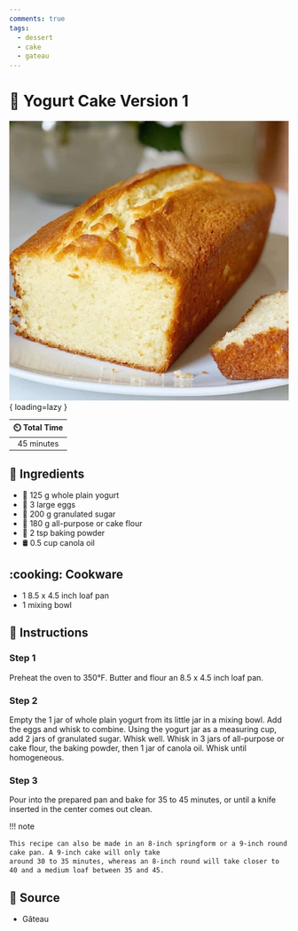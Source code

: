 ```yaml
---
comments: true
tags:
  - dessert
  - cake
  - gateau
---
```

# :cake: Yogurt Cake Version 1

![Yogurt Cake Version 1][1]{ loading=lazy }

| :timer_clock: Total Time |
|:-----------------------: |
| 45 minutes |

## :salt: Ingredients

- :microbe: 125 g whole plain yogurt
- :egg: 3 large eggs
- :candy: 200 g granulated sugar
- :ear_of_rice: 180 g all-purpose or cake flour
- :dash: 2 tsp baking powder
- :oil_drum: 0.5 cup canola oil

## :cooking: Cookware

- 1 8.5 x 4.5 inch loaf pan
- 1 mixing bowl

## :pencil: Instructions

### Step 1

Preheat the oven to 350°F. Butter and flour an 8.5 x 4.5 inch loaf pan.

### Step 2

Empty the 1 jar of whole plain yogurt from its little jar in a mixing bowl. Add the eggs and whisk to combine. Using the
yogurt jar as a measuring cup, add 2 jars of granulated sugar. Whisk well. Whisk in 3 jars of all-purpose or cake flour,
the baking powder, then 1 jar of canola oil. Whisk until homogeneous.

### Step 3

Pour into the prepared pan and bake for 35 to 45 minutes, or until a knife inserted in the center comes out clean.

!!! note

    This recipe can also be made in an 8-inch springform or a 9-inch round cake pan. A 9-inch cake will only take
    around 30 to 35 minutes, whereas an 8-inch round will take closer to 40 and a medium loaf between 35 and 45.

## :link: Source

- Gâteau

[1]: <../../assets/images/yogurt-cake-version-1.jpg>
